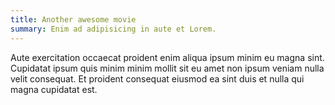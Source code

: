 ```yaml
---
title: Another awesome movie
summary: Enim ad adipisicing in aute et Lorem.
--- 
```


Aute exercitation occaecat proident enim aliqua ipsum minim eu magna sint. Cupidatat ipsum quis minim minim mollit sit eu amet non ipsum veniam nulla velit consequat. Et proident consequat eiusmod ea sint duis et nulla qui magna cupidatat est.
